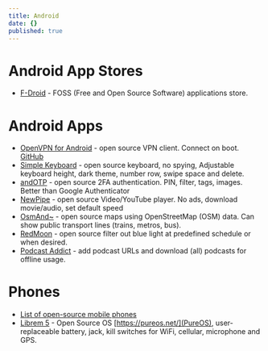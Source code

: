 ```yaml
---
title: Android
date: {}
published: true
---
```


# Android App Stores

* [F-Droid](https://f-droid.org/) - FOSS (Free and Open Source Software) applications store.

# Android Apps

* [OpenVPN for Android](https://f-droid.org/en/packages/de.blinkt.openvpn/) - open source VPN client. Connect on boot. [GitHub](https://github.com/schwabe/ics-openvpn)
* [Simple Keyboard](https://f-droid.org/en/packages/rkr.simplekeyboard.inputmethod/) - open source keyboard, no spying, Adjustable keyboard height, dark theme, number row, swipe space and delete.
* [andOTP](https://f-droid.org/en/packages/org.shadowice.flocke.andotp/) - open source 2FA authentication. PIN, filter, tags, images. Better than Google Authenticator
* [NewPipe](https://f-droid.org/en/packages/org.schabi.newpipe/) - open source Video/YouTube player. No ads, download movie/audio, set default speed
* [OsmAnd~](https://f-droid.org/en/packages/net.osmand.plus/) - open source maps using OpenStreetMap (OSM) data. Can show public transport lines (trains, metros, bus).
* [RedMoon](https://f-droid.org/en/packages/com.jmstudios.redmoon/) - open source filter out blue light at predefined schedule or when desired.
* [Podcast Addict](https://play.google.com/store/apps/details?id=com.bambuna.podcastaddict&hl=en_US) - add podcast URLs and download (all) podcasts for offline usage.


# Phones

* [List of open-source mobile phones](https://en.wikipedia.org/wiki/List_of_open-source_mobile_phones)
* [Librem 5](https://puri.sm/products/librem-5/) - Open Source OS [https://pureos.net/](PureOS), user-replaceable battery, jack, kill switches for WiFi, cellular, microphone and GPS.
